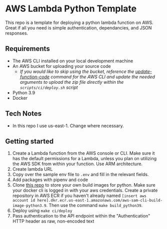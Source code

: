 # AWS Lambda Python Template
This repo is a template for deploying a python lambda function on AWS. Great if all you need is simple authentication, dependancies, and JSON responses.

## Requirements

 - The AWS CLI installed on your local development machine
 - An AWS bucket for uploading your source code
	 - *If you would like to skip using the bucket, reference the
   [update-function-code](https://docs.aws.amazon.com/cli/latest/reference/lambda/update-function-code.html) command for the AWS CLI and update the needed arguments to upload the zip file directly within the `scripts/ci/deploy.sh` script*
 - Python 3.9
 - Docker

## Tech Notes
 - In this repo I use us-east-1. Change where necessary.

## Getting started

 1. Create a Lambda function from the AWS console or CLI. Make sure it
    has the default permissions for a Lambda, unless you plan on
    utilizing the AWS SDK from within your function. Use ARM architecture.
 2. Create lambda URL
 3. Copy over the sample env file to `.env` and fill in the relevant
    fields.
 4. Add packages with pipenv and code
 5. Clone [this repo](https://github.com/dysomni/aws-sam-build-images) to store your own build images for python. Make sure your docker cli is logged in with your aws credentials. Create a private repository in AWS ECR if you haven't already named `[insert aws account id here].dkr.ecr.us-east-1.amazonaws.com/aws-sam-cli-build-image-python3.9`. Then use the command `make build_python39`.
 6. Deploy using `make ci/deploy`
 7. Pass authentication to the API endpoint within the "Authentication" HTTP header as raw, non-encoded text
